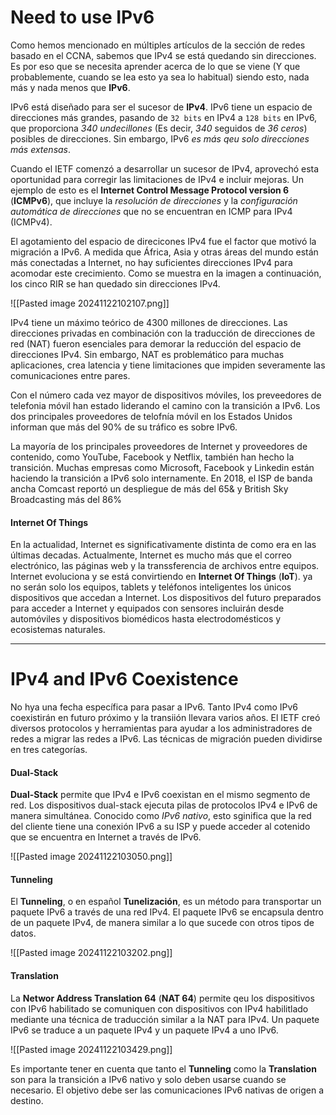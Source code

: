 # Need to use IPv6

Como hemos mencionado en múltiples artículos de la sección de redes basado en el CCNA, sabemos que IPv4 se está quedando sin direcciones. Es por eso que se necesita aprender acerca de lo que se viene (Y que probablemente, cuando se lea esto ya sea lo habitual) siendo esto, nada más y nada menos que **IPv6**.

IPv6 está diseñado para ser el sucesor de **IPv4**. IPv6 tiene un espacio de direcciones más grandes, pasando de `32 bits` en IPv4 a `128 bits` en IPv6, que proporciona *340 undecillones* (Es decir, *340* seguidos de *36 ceros*) posibles de direcciones. Sin embargo, IPv6 *es más qeu solo direcciones más extensas*.

Cuando el IETF comenzó a desarrollar un sucesor de IPv4, aprovechó esta oportunidad para corregir las limitaciones de IPv4 e incluir mejoras. Un ejemplo de esto es el **Internet Control Message Protocol version 6** (**ICMPv6**), que incluye la *resolución de direcciones* y la *configuración automática de direcciones* que no se encuentran en ICMP para IPv4 (ICMPv4).

El agotamiento del espacio de direcicones IPv4 fue el factor que motivó la migración a IPv6. A medida que África, Asia y otras áreas del mundo están más conectadas a Internet, no hay suficientes direcciones IPv4 para acomodar este crecimiento. Como se muestra en la imagen a continuación, los cinco RIR se han quedado sin direcciones IPv4.

![[Pasted image 20241122102107.png]]

IPv4 tiene un máximo teórico de 4300 millones de direcciones. Las direcciones privadas en combinación con la traducción de direcciones de red (NAT) fueron esenciales para demorar la reducción del espacio de direcciones IPv4. Sin embargo, NAT es problemático para muchas aplicaciones, crea latencia y tiene limitaciones que impiden severamente las comunicaciones entre pares.

Con el número cada vez mayor de dispositivos móviles, los preveedores de telefonia móvil han estado liderando el camino con la transición a IPv6. Los dos principales proveedores de telofnía móvil en los Estados Unidos informan que más del 90% de su tráfico es sobre IPv6.

La mayoría de los principales proveedores de Internet y proveedores de contenido, como YouTube, Facebook y Netflix, también han hecho la transición. Muchas empresas como Microsoft, Facebook y Linkedin están haciendo la transición a IPv6 solo internamente. En 2018, el ISP de banda ancha Comcast reportó un despliegue de más del 65& y British Sky Broadcasting más del 86%
#### Internet Of Things

En la actualidad, Internet es significativamente distinta de como era en las últimas decadas. Actualmente, Internet es mucho más que el correo electrónico, las páginas web y la transsferencia de archivos entre equipos. Internet evoluciona y se está convirtiendo en **Internet Of Things** (**IoT**). ya no serán solo los equipos, tablets y teléfonos inteligentes los únicos dispositivos que accedan a Internet. Los dispositivos del futuro preparados para acceder a Internet y equipados con sensores incluirán desde automóviles y dispositivos biomédicos hasta electrodomésticos y ecosistemas naturales.

----
# IPv4 and IPv6 Coexistence

No hya una fecha específica para pasar a IPv6. Tanto IPv4 como IPv6 coexistirán en futuro próximo y la transiión llevara varios años. El IETF creó diversos protocolos y herramientas para ayudar a los administradores de redes a migrar las redes a IPv6. Las técnicas de migración pueden dividirse en tres categorías.
#### Dual-Stack

**Dual-Stack** permite que IPv4 e IPv6 coexistan en el mismo segmento de red. Los dispositivos dual-stack ejecuta pilas de protocolos IPv4 e IPv6 de manera simultánea. Conocido como *IPv6 nativo*, esto sginifica que la red del cliente tiene una conexión IPv6 a su ISP y puede acceder al cotenido que se encuentra en Internet a través de IPv6.

![[Pasted image 20241122103050.png]]

#### Tunneling

El **Tunneling**, o en español **Tunelización**, es un método para transportar un paquete IPv6 a través de una red IPv4. El paquete IPv6 se encapsula dentro de un paquete IPv4, de manera similar a lo que sucede con otros tipos de datos.

![[Pasted image 20241122103202.png]]

#### Translation

La **Networ Address Translation 64** (**NAT 64**) permite qeu los dispositivos con IPv6 habilitado se comuniquen con dispositivos con IPv4 habilitlado mediante una técnica de traducción similar a la NAT para IPv4. Un paquete IPv6 se traduce a un paquete IPv4 y un paquete IPv4 a uno IPv6.

![[Pasted image 20241122103429.png]]

Es importante tener en cuenta que tanto el **Tunneling** como la **Translation** son para la transición a IPv6 nativo y solo deben usarse cuando se necesario. El objetivo debe ser las comunicaciones IPv6 nativas de origen a destino.


